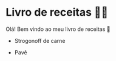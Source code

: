 #  Livro de receitas :woman_cook:

Olá! Bem vindo ao meu livro de receitas :shallow_pan_of_food:

- Strogonoff de carne

- Pavê

  

